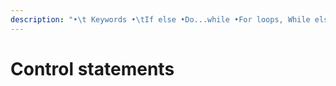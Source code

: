 ```yaml
---
description: "•\t Keywords •\tIf else •Do...while •For loops, While else"
---
```


# Control statements


